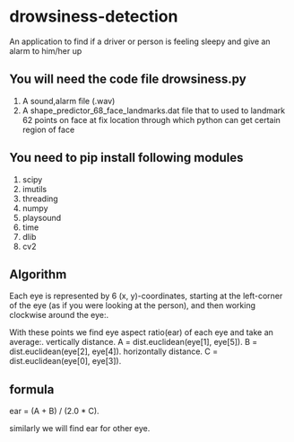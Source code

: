 # drowsiness-detection
An application to find if a driver or person is feeling sleepy and give an alarm to him/her up



## You will need the code file drowsiness.py
1. A sound,alarm file (.wav)
2. A shape_predictor_68_face_landmarks.dat file that to used to landmark 62 points on face at fix location through which python can get certain region of face

## You need to pip install following modules
1. scipy
2. imutils
3. threading
4. numpy
5. playsound
6. time
7. dlib
8. cv2

## Algorithm
Each eye is represented by 6 (x, y)-coordinates, starting at the left-corner of the eye (as if you were looking at the person), and then working clockwise around the eye:.

With these points we find eye aspect ratio(ear) of each eye and take an average:.
vertically distance.
A = dist.euclidean(eye[1], eye[5]).
B = dist.euclidean(eye[2], eye[4]).
horizontally distance.
C = dist.euclidean(eye[0], eye[3]).


## formula
ear = (A + B) / (2.0 * C).

similarly we will find ear for other eye.
